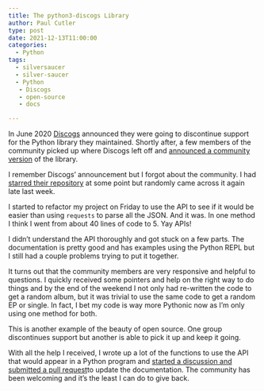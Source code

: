 ```yaml
---
title: The python3-discogs Library
author: Paul Cutler 
type: post 
date: 2021-12-13T11:00:00
categories:
  - Python
tags:
  - silversaucer
  - silver-saucer
  - Python
   - Discogs
   - open-source
   - docs

---
```


In June 2020 [Discogs](https://discogs.com) announced they were going to discontinue support for the Python library they maintained.  Shortly after, a few members of the community picked up where Discogs left off and [announced a community version](https://www.discogs.com/forum/thread/822690) of the library.

I remember Discogs’ announcement but I forgot about the community.  I had [starred their repository](https://github.com/joalla/discogs_client) at some point but randomly came across it again late last week. 

I started to refactor my project on Friday to use the API to see if it would be easier than using `requests` to parse all the JSON.  And it was.  In one method I think I went from about 40 lines of code to 5.  Yay APIs!

I didn’t understand the API thoroughly and got stuck on a few parts.  The documentation is pretty good and has examples using the Python REPL but I still had a couple problems trying to put it together.

It turns out that the community members are very responsive and helpful to questions.  I quickly received some pointers and help on the right way to do things and by the end of the weekend I not only had re-written the code to get a random album, but it was trivial to use the same code to get a random EP or single.  In fact, I bet my code is way more Pythonic now as I’m only using one method for both.

This is another example of the beauty of open source.  One group discontinues support but another is able to pick it up and keep it going.  

With all the help I received, I wrote up a lot of the functions to use the API that would appear in a Python program and [started a discussion and submitted a pull request](https://github.com/joalla/discogs_client/discussions/67)to update the documentation.  The community has been welcoming and it’s the least I can do to give back.  

